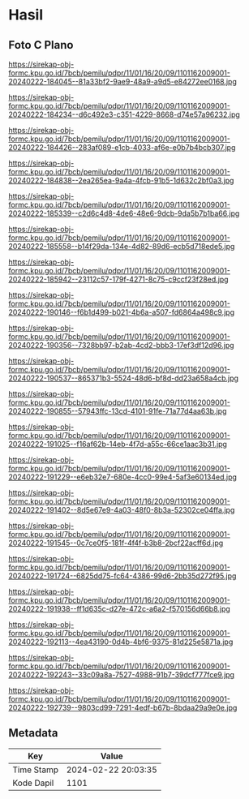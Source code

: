 # Hasil

## Foto C Plano

https://sirekap-obj-formc.kpu.go.id/7bcb/pemilu/pdpr/11/01/16/20/09/1101162009001-20240222-184045--81a33bf2-9ae9-48a9-a9d5-e84272ee0168.jpg

https://sirekap-obj-formc.kpu.go.id/7bcb/pemilu/pdpr/11/01/16/20/09/1101162009001-20240222-184234--d6c492e3-c351-4229-8668-d74e57a96232.jpg

https://sirekap-obj-formc.kpu.go.id/7bcb/pemilu/pdpr/11/01/16/20/09/1101162009001-20240222-184426--283af089-e1cb-4033-af6e-e0b7b4bcb307.jpg

https://sirekap-obj-formc.kpu.go.id/7bcb/pemilu/pdpr/11/01/16/20/09/1101162009001-20240222-184838--2ea265ea-9a4a-4fcb-91b5-1d632c2bf0a3.jpg

https://sirekap-obj-formc.kpu.go.id/7bcb/pemilu/pdpr/11/01/16/20/09/1101162009001-20240222-185339--c2d6c4d8-4de6-48e6-9dcb-9da5b7b1ba66.jpg

https://sirekap-obj-formc.kpu.go.id/7bcb/pemilu/pdpr/11/01/16/20/09/1101162009001-20240222-185558--b14f29da-134e-4d82-89d6-ecb5d718ede5.jpg

https://sirekap-obj-formc.kpu.go.id/7bcb/pemilu/pdpr/11/01/16/20/09/1101162009001-20240222-185942--23112c57-179f-4271-8c75-c9ccf23f28ed.jpg

https://sirekap-obj-formc.kpu.go.id/7bcb/pemilu/pdpr/11/01/16/20/09/1101162009001-20240222-190146--f6b1d499-b021-4b6a-a507-fd6864a498c9.jpg

https://sirekap-obj-formc.kpu.go.id/7bcb/pemilu/pdpr/11/01/16/20/09/1101162009001-20240222-190356--7328bb97-b2ab-4cd2-bbb3-17ef3df12d96.jpg

https://sirekap-obj-formc.kpu.go.id/7bcb/pemilu/pdpr/11/01/16/20/09/1101162009001-20240222-190537--865371b3-5524-48d6-bf8d-dd23a658a4cb.jpg

https://sirekap-obj-formc.kpu.go.id/7bcb/pemilu/pdpr/11/01/16/20/09/1101162009001-20240222-190855--57943ffc-13cd-4101-91fe-71a77d4aa63b.jpg

https://sirekap-obj-formc.kpu.go.id/7bcb/pemilu/pdpr/11/01/16/20/09/1101162009001-20240222-191025--f16af62b-14eb-4f7d-a55c-66ce1aac3b31.jpg

https://sirekap-obj-formc.kpu.go.id/7bcb/pemilu/pdpr/11/01/16/20/09/1101162009001-20240222-191229--e6eb32e7-680e-4cc0-99e4-5af3e60134ed.jpg

https://sirekap-obj-formc.kpu.go.id/7bcb/pemilu/pdpr/11/01/16/20/09/1101162009001-20240222-191402--8d5e67e9-4a03-48f0-8b3a-52302ce04ffa.jpg

https://sirekap-obj-formc.kpu.go.id/7bcb/pemilu/pdpr/11/01/16/20/09/1101162009001-20240222-191545--0c7ce0f5-181f-4f4f-b3b8-2bcf22acff6d.jpg

https://sirekap-obj-formc.kpu.go.id/7bcb/pemilu/pdpr/11/01/16/20/09/1101162009001-20240222-191724--6825dd75-fc64-4386-99d6-2bb35d272f95.jpg

https://sirekap-obj-formc.kpu.go.id/7bcb/pemilu/pdpr/11/01/16/20/09/1101162009001-20240222-191938--ff1d635c-d27e-472c-a6a2-f570156d66b8.jpg

https://sirekap-obj-formc.kpu.go.id/7bcb/pemilu/pdpr/11/01/16/20/09/1101162009001-20240222-192113--4ea43190-0d4b-4bf6-9375-81d225e5871a.jpg

https://sirekap-obj-formc.kpu.go.id/7bcb/pemilu/pdpr/11/01/16/20/09/1101162009001-20240222-192243--33c09a8a-7527-4988-91b7-39dcf777fce9.jpg

https://sirekap-obj-formc.kpu.go.id/7bcb/pemilu/pdpr/11/01/16/20/09/1101162009001-20240222-192739--9803cd99-7291-4edf-b67b-8bdaa29a9e0e.jpg


## Metadata

| Key        | Value               |
| ---------- | ------------------- |
| Time Stamp | 2024-02-22 20:03:35 |
| Kode Dapil | 1101                |



